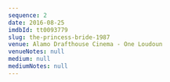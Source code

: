 ```yaml
---
sequence: 2
date: 2016-08-25
imdbId: tt0093779
slug: the-princess-bride-1987
venue: Alamo Drafthouse Cinema - One Loudoun
venueNotes: null
medium: null
mediumNotes: null
---
```


